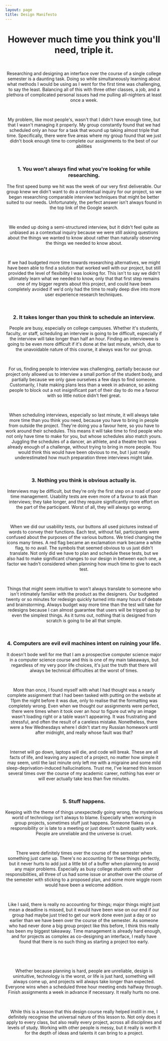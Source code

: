 ```yaml
---
layout: page
title: Design Manifesto
---
```

<center>
  <h1>However much time you think you'll need, triple it.</h1> 
  <p>&nbsp;</p>Researching and designing an interface over the course of a single college semester is a daunting task. Doing so while simultaneously learning about what methods I would be using as I went for the first time was challenging, to say the least. Balancing all of this with three other classes, a job, and a plethora of complicated personal issues had me pulling all-nighters at least once a week.
  <p>&nbsp;</p>My problem, like most people's, wasn't that I didn't have enough time, but that I wasn't managing it properly. My group constantly found that we had scheduled only an hour for a task that wound up taking almost triple that time. Specifically, there were five areas where my group found that we just didn't book enough time to complete our assignments to the best of our abilities
  <p>&nbsp;</p><h3>1. You won't always find what you're looking for while researching.</h3>  
  The first speed bump we hit was the week of our very first deliverable. Our group knew we didn't want to do a contextual inquiry for our project, so we began researching comparable interview techniques that might be better suited to our needs. Unfortunately, the perfect answer isn't always found in the top link of the Google search.
  <p>&nbsp;</p>We ended up doing a semi-structured interview, but it didn't feel quite as unbiased as a contextual inquiry because we were still asking questions about the things we wanted to know about rather than naturally observing the things we needed to know about.
  <p>&nbsp;</p>If we had budgeted more time towards researching alternatives, we might have been able to find a solution that worked well with our project, but still provided the level of flexibility I was looking for. This isn't to say we didn't ultimately learn what we needed to know, only that that first step remains one of my bigger regrets about this project, and could have been completely avoided if we'd only had the time to really deep dive into more user experience research techniques.
  <p>&nbsp;</p><h3>2. It takes longer than you think to schedule an interview.</h3>
  People are busy, especially on college campuses. Whether it's students, faculty, or staff, scheduling an interview is going to be difficult, especially if the interview will take longer than half an hour. Finding an interviewee is going to be even more difficult if it's done at the last minute, which, due to the unavoidable nature of this course, it always was for our group.
  <p>&nbsp;</p>For us, finding people to interview was challenging, partially because our project only allowed us to interview a small portion of the student body, and partially because we only gave ourselves a few days to find someone. Customarily, I hate making plans less than a week in advance, so asking people to block out a not insignificant part of their day to do me a favour with so little notice didn't feel great.
  <p>&nbsp;</p>When scheduling interviews, especially so last minute, it will always take more time than you think you need, because you have to bring in people from outside the project. They're doing you a favour here, so you have to work around their schedules. This means it will take time to find people who not only have time to make for you, but whose schedules also match yours. Juggling the schedules of a dancer, an athlete, and a theatre tech was already enough of a challenge, without trying to bring in more people. You would think this would have been obvious to me, but I just really underestimated how much preparation three interviews might take.
  <p>&nbsp;</p><h3>3. Nothing you think is obvious actually is.</h3>
  Interviews may be difficult, but they're only the first step on a road of poor time management. Usability tests are even more of a favour to ask than interviews; they take longer, and they require significantly more effort on the part of the participant. Worst of all, they will always go wrong.
  <p>&nbsp;</p>When we did our usability tests, our buttons all used pictures instead of words to convey their functions. Each test, without fail, participants were confused about the purposes of the various buttons. We tried changing the icons many times. A red flag became an exclamation mark became a white flag, to no avail. The symbols that seemed obvious to us just didn't translate. Not only did we have to plan and schedule these tests, but we also had to make significant changes to our design in between each one, a factor we hadn't considered when planning how much time to give to each test.
  <p>&nbsp;</p>Things that might seem intuitive to won't always translate to someone who isn't intimately familiar with the product as the designers. Our budgeted twenty or so minutes for redesign quickly turned into many hours of debate and brainstorming. Always budget way more time than the test will take for redesigns because I can almost guarantee that users will be tripped up by even the simplest things. As it turns out, nothing that is designed from scratch is going to be all that simple.
  <p>&nbsp;</p><h3>4. Computers are evil evil machines intent on ruining your life.</h3>
  It doesn't bode well for me that I am a prospective computer science major in a computer science course and this is one of my main takeaways, but regardless of my very poor life choices, it's just the truth that there will always be technical difficulties at the worst of times.
  <p>&nbsp;</p>More than once, I found myself with what I had thought was a nearly complete assignment that I had been tasked with putting on the website at 11pm the night before it was due, only to realise that the formatting was completely wrong. Even when we thought our assignments were perfect, there were times when it took over an hour to figure out why an image wasn't loading right or a table wasn't appearing. It was frustrating and stressful, and often the result of a careless mistake. Nonetheless, there were a few Wednesdays where I didn't start my Russian homework until after midnight, and really whose fault was that?
  <p>&nbsp;</p>Internet will go down, laptops will die, and code will break. These are all facts of life, and leaving any aspect of a project, no matter how simple it may seem, until the last minute only left me with a migraine and some mild sleep-deprivation-induced hallucinations. Trust me, I've learned this lesson several times over the course of my academic career, nothing has ever or will ever actually take less than five minutes.
  <p>&nbsp;</p><h3>5. Stuff happens.</h3>
  Keeping with the theme of things unexpectedly going wrong, the mysterious world of technology isn't always to blame. Especially when working in group projects, sometimes stuff just happens. Someone flakes on a responsibility or is late to a meeting or just doesn't submit quality work. People are unreliable and the universe is cruel.
  <p>&nbsp;</p>There were definitely times over the course of the semester when something just came up. There's no accounting for these things perfectly, but it never hurts to add just a little bit of a buffer when planning to avoid any major problems. Especially as busy college students with other responsibilities, all three of us had some issue or another over the course of the semester with sticking to a proposed plan, and some more wiggle room would have been a welcome addition.
  <p>&nbsp;</p>Like I said, there is really no accounting for things; major things might just mean a deadline is missed, but it would have been wise on our end if our group had maybe just tried to get our work done even just a day or so earlier than we have been over the course of the semester. As someone who had never done a big group project like this before, I think this really has been my biggest takeaway. Time management is already hard enough, and for projects as complex as co-designing an interface, I really have found that there is no such thing as starting a project too early.
  <p>&nbsp;</p><p>&nbsp;</p>Whether because planning is hard, people are unreliable, design is unintuitive, technology is the worst, or life is just hard, something will always come up, and projects will always take longer than expected. Everyone wins when a scheduled three hour meeting ends halfway through. Finish assignments a week in advance if necessary. It really hurts no one.
  <p>&nbsp;</p>While this is a lesson that this design course really helped instill in me, I definitely recognise the universal nature of this lesson to. Not only does it apply to every class, but also really every project, across all disciplines and levels of study. Working with other people is messy, but it really is worth it for the depth of ideas and talents it can bring to a project.
</center>  
